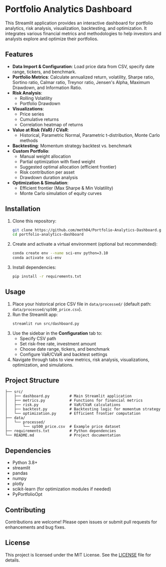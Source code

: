 # Portfolio Analytics Dashboard

This Streamlit application provides an interactive dashboard for portfolio analytics, risk analysis, visualization, backtesting, and optimization. It integrates various financial metrics and methodologies to help investors and analysts explore and optimize their portfolios.

## Features

- **Data Import & Configuration**: Load price data from CSV, specify date range, tickers, and benchmark.
- **Portfolio Metrics**: Calculate annualized return, volatility, Sharpe ratio, Sortino ratio, Calmar ratio, Treynor ratio, Jensen's Alpha, Maximum Drawdown, and Information Ratio.
- **Risk Analysis**:
  - Rolling Volatility
  - Portfolio Drawdown
- **Visualizations**:
  - Price series
  - Cumulative returns
  - Correlation heatmap of returns
- **Value at Risk (VaR) / CVaR**:
  - Historical, Parametric Normal, Parametric t-distribution, Monte Carlo methods
- **Backtesting**: Momentum strategy backtest vs. benchmark
- **Custom Portfolio**:
  - Manual weight allocation
  - Partial optimization with fixed weight
  - Suggested optimal allocation (efficient frontier)
  - Risk contribution per asset
  - Drawdown duration analysis
- **Optimization & Simulation**:
  - Efficient frontier (Max Sharpe & Min Volatility)
  - Monte Carlo simulation of equity curves

## Installation

1. Clone this repository:
   ```bash
   git clone https://github.com/meth04/Portfolio-Analytics-Dashboard.git
   cd portfolio-analytics-dashboard
   ```
2. Create and activate a virtual environment (optional but recommended):
   ```bash
   conda create env --name sci-env python=3.10
   conda activate sci-env
   ```
3. Install dependencies:
   ```bash
   pip install -r requirements.txt
   ```

## Usage

1. Place your historical price CSV file in `data/processed/` (default path: `data/processed/sp500_price.csv`).
2. Run the Streamlit app:
   ```bash
   streamlit run src/dashboard.py
   ```
3. Use the sidebar in the **Configuration** tab to:
   - Specify CSV path
   - Set risk-free rate, investment amount
   - Choose date range, tickers, and benchmark
   - Configure VaR/CVaR and backtest settings
4. Navigate through tabs to view metrics, risk analysis, visualizations, optimization, and simulations.

## Project Structure

```
├── src/
│   ├── dashboard.py         # Main Streamlit application
│   ├── metrics.py           # Functions for financial metrics
│   ├── risk.py              # VaR/CVaR calculations
│   ├── backtest.py          # Backtesting logic for momentum strategy
│   └── optimization.py      # Efficient frontier computation
├── data/
│   └── processed/
│       └── sp500_price.csv  # Example price dataset
├── requirements.txt         # Python dependencies
└── README.md                # Project documentation
```

## Dependencies

- Python 3.8+
- streamlit
- pandas
- numpy
- plotly
- scikit-learn (for optimization modules if needed)
- PyPortfolioOpt

## Contributing

Contributions are welcome! Please open issues or submit pull requests for enhancements and bug fixes.

## License

This project is licensed under the MIT License. See the [LICENSE](LICENSE) file for details.

